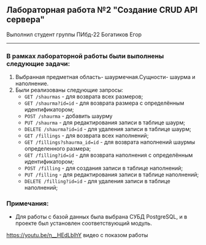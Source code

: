 ## Лабораторная работа №2 "Создание CRUD API сервера"

Выполнил студент группы ПИбд-22 Богатиков Егор

******

### В рамках лабораторной работы были выполнены следующие задачи:
1. Выбранная предметная область- шаурмечная.Сущности- шаурма и наполнение.
1. Были реализованы следующие запросы:
      * `GET /shaurmas` - для возврата всех размеров;
      * `GET /shaurma?id=id` - для возврата размера с определённым идентификатором;
      * `POST /shaurma` - добавить шаурму
      * `PUT /shaurma` - для редактирования записи в таблице шаурм;
      * `DELETE /shaurma?id=id` - для удаления записи в таблице шаурм;
      * `GET /fillings` - для возврата всех наполнений;
      * `GET /fillings?shaurma_id=id` - для возврата наполнений шаурмы определенного размера;
      * `GET /filling?id=id` - для возврата наполнения с определённым идентификатором;
      * `POST /filling` - для создания записи в таблице наполнений;
      * `PUT /filling` - для редактирования записи в таблице наполнений;
      * `DELETE /filling?id=id` - для удаления записи в таблице наполнений;


### Примечания:
* Для работы с базой данных была выбрана СУБД PostgreSQL, и в проекте был установлен соответствующий модуль.


https://youtu.be/n__HEdLblhY видео с показом работы
